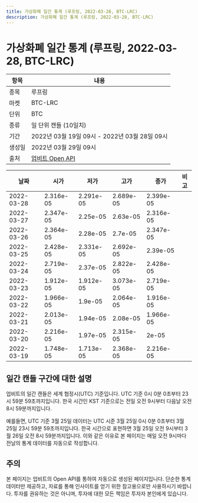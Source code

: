 ```yaml
---
title: 가상화폐 일간 통계 (루프링, 2022-03-28, BTC-LRC)
description: 가상화폐 일간 통계 (루프링, 2022-03-28, BTC-LRC)
---
```



가상화폐 일간 통계 (루프링, 2022-03-28, BTC-LRC)
===

|항목|내용|
|--|--|
|종목|루프링|
|마켓|BTC-LRC|
|단위|BTC|
|종류|일 단위 캔들 (10일치)|
|기간|2022년 03월 19일 09시 - 2022년 03월 28일 09시|
|생성일|2022년 03월 29일 09시|
|출처|[업비트 Open API](https://docs.upbit.com)|


|날짜|시가|저가|고가|종가|비고|
|--|--|--|--|--|--|
|2022-03-28|2.316e-05|2.291e-05|2.689e-05|2.399e-05|    |
|2022-03-27|2.347e-05|2.25e-05|2.63e-05|2.316e-05|    |
|2022-03-26|2.364e-05|2.28e-05|2.7e-05|2.347e-05|    |
|2022-03-25|2.428e-05|2.331e-05|2.692e-05|2.39e-05|    |
|2022-03-24|2.719e-05|2.37e-05|2.822e-05|2.428e-05|    |
|2022-03-23|1.912e-05|1.912e-05|3.073e-05|2.719e-05|    |
|2022-03-22|1.966e-05|1.9e-05|2.064e-05|1.916e-05|    |
|2022-03-21|2.013e-05|1.94e-05|2.08e-05|1.966e-05|    |
|2022-03-20|2.216e-05|1.97e-05|2.315e-05|2e-05|    |
|2022-03-19|1.748e-05|1.713e-05|2.368e-05|2.216e-05|    |


일간 캔들 구간에 대한 설명
---


업비트의 일간 캔들은 세계 협정시(UTC) 기준입니다. 
UTC 기준 0시 0분 0초부터 23시 59분 59초까지입니다. 
한국 시간인 KST 기준으로는 전일 오전 9시부터 다음날 오전 8시 59분까지입니다. 


예를들면, UTC 기준 3월 25일 데이터는 UTC 시준 3월 25일 0시 0분 0초부터 3월 25일 23시 59분 59초까지입니다. 
한국 시간으로 표현하면 3월 25일 오전 9시부터 3월 26일 오전 8시 59분까지입니다. 
이와 같은 이유로 본 페이지는 매일 오전 9시마다 전날의 통계 데이터를 자동으로 작성합니다. 


주의
---


본 페이지는 업비트의 Open API를 통하여 자동으로 생성된 페이지입니다. 
단순한 통계 데이터만 제공하고, 자료를 통해 인사이트를 얻기 위한 참고용으로만 사용하시기 바랍니다. 
투자를 권유하는 것은 아니며, 투자에 대한 모든 책임은 투자자 본인에게 있습니다. 
